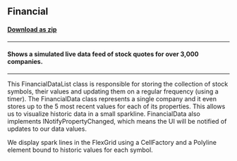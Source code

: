 ## Financial
#### [Download as zip](https://downgit.github.io/#/home?url=https://github.com/GrapeCity/ComponentOne-WPF-Samples/tree/master/NET_4.5.2/C1.WPF.FlexGrid/CS/Financial/Financial)
____
#### Shows a simulated live data feed of stock quotes for over 3,000 companies.
____
This FinancialDataList class is responsible for storing the collection of stock symbols, their values and updating them on a regular frequency (using a timer). The FinancialData class represents a single company and it even stores up to the 5 most recent values for each of its properties. This allows us to visualize historic data in a small sparkline. FinancialData also implements INotifyPropertyChanged, which means the UI will be notified of updates to our data values.

We display spark lines in the FlexGrid using a CellFactory and a Polyline element bound to historic values for each symbol.
